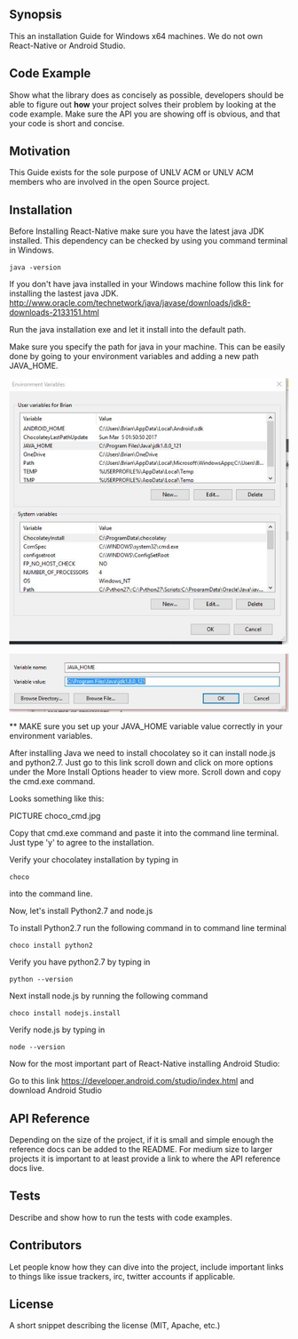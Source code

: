## Synopsis

This an installation Guide for Windows x64 machines. We do not own React-Native or Android Studio.

## Code Example

Show what the library does as concisely as possible, developers should be able to figure out **how** your project solves their problem by looking at the code example. Make sure the API you are showing off is obvious, and that your code is short and concise.

## Motivation

This Guide exists for the sole purpose of UNLV ACM or UNLV ACM members who are involved in the open Source
project.

## Installation

Before Installing React-Native make sure you have the latest java JDK installed. This dependency
can be checked by using you command terminal in Windows.

```
java -version
```
If you don't have java installed in your Windows machine follow this link for installing the lastest
java JDK. http://www.oracle.com/technetwork/java/javase/downloads/jdk8-downloads-2133151.html

Run the java installation exe and let it install into the default path.

Make sure you specify the path for java in your machine. This can be easily done by going to your
environment variables and adding a new path JAVA_HOME.

![Image 1](https://github.com/unlvacm/Fast-Follow/blob/master/README_images/Win_Pics/env_var1.JPG)

![Image 1](https://github.com/unlvacm/Fast-Follow/blob/master/README_images/Win_Pics/env_var2.JPG)

** MAKE sure you set up your JAVA_HOME variable value correctly in your environment variables.

After installing Java we need to install chocolatey so it can install node.js and python2.7.
Just go to this link scroll down and click on more options under the More Install Options header
to view more. Scroll down and copy the cmd.exe command.

Looks something like this:

PICTURE choco_cmd.jpg

Copy that cmd.exe command and paste it into the command line terminal. Just type 'y' to agree to the
installation.

Verify your chocolatey installation by typing in
```
choco
```
into the command line.

Now, let's install Python2.7 and node.js

To install Python2.7 run the following command in to command line terminal
```
choco install python2
```

Verify you have python2.7 by typing in
```
python --version
```

Next install node.js by running the following command
```
choco install nodejs.install
```

Verify node.js by typing in
```
node --version
```

Now for the most important part of React-Native installing Android Studio:

Go to this link https://developer.android.com/studio/index.html and download Android Studio


## API Reference

Depending on the size of the project, if it is small and simple enough the reference docs can be added to the README. For medium size to larger projects it is important to at least provide a link to where the API reference docs live.

## Tests

Describe and show how to run the tests with code examples.

## Contributors

Let people know how they can dive into the project, include important links to things like issue trackers, irc, twitter accounts if applicable.

## License

A short snippet describing the license (MIT, Apache, etc.)
